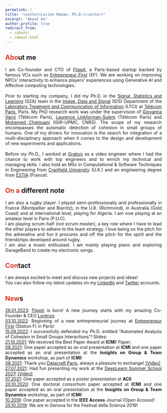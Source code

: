 ```yaml
---
permalink: /
title: "<center>Lucien Maman, Ph.D.</center>"
excerpt: "About me"
author_profile: true
redirect_from: 
  - /about/
  - /about.html
---
```


<span style="color: #DC3522">Abo</span>ut me
------
<p align="justify">I am Co-founder and CTO of <a href="https://flippit.webflow.io/" target="_blank">Flippit</a>, a Paris-based startup backed by famous VCs such as <a href="https://www.joinef.com/" target="_blank">Entrepreneur First</a> (EF). We are working on improving NPCs' interactivity to enhance players' experiences using Generative AI and Affective computing technologies.
<br><br>
Prior to starting my company, I did my Ph.D. in the <a href="https://www.telecom-paris.fr/en/research/laboratories/information-processing-and-communication-laboratory-ltci/research-teams/signal-statistics-learning" target="_blank">Signal, Statistics and Learning</a> (S2A) team in the <a href="https://www.telecom-paris.fr/en/the-school/teaching-research-departments/image-data-signal" target="_blank">Image, Data and Signal</a> (IDS) Department of the <a href="https://www.telecom-paris.fr/en/research/laboratories/information-processing-and-communication-laboratory-ltci" target="_blank">Laboratory Treatment and Communication of Information</a> (LTCI) at <a href="https://www.telecom-paris.fr/en/home" target="_blank">Télécom Paris</a>, Paris.
My PhD research work was under the supervision of <a href="https://scholar.google.com/citations?user=7AM4CZIAAAAJ&hl=en&oi=ao" target="_blank">Giovanna Varni</a> (Télécom Paris), <a href="https://scholar.google.com/citations?user=5buL2cAAAAAJ&hl=en" target="_blank">Laurence Linkforman-Sulem</a> (Télécom Paris) and <a href="https://scholar.google.fr/citations?user=AKdzMWUAAAAJ&hl=en" target="_blank">Mohamed Chetouani</a> (ISIR-UPMC, CNRS). The scope of my research encompasses the automatic detection of cohesion in small groups of humans. One of my drivers for innovation is the search for integration of a multi-disciplinary approach when it comes to the design and development of new experiments and applications.<br><br>
Before my Ph.D., I worked at <a href="https://about.grabyo.com/" target="_blank">Grabyo</a> as a video engineer where I had the chance to work with top engineers and to enrich my technical and managing skills. I also hold an MSc in Computational & Software Techniques in Engineering from <a href="https://www.cranfield.ac.uk/" target="_blank">Cranfield University</a> (U.K.) and an engineering degree from <a href="https://www.estia.fr/" target="_blank">ESTIA</a> (France).</p>
 
<span style="color: #DC3522">On a </span>different note
------
<p align="justify">I am also a rugby player. I played semi-professionally and professionally in France (Montpellier and Biarritz), in the U.K. (Richmond), in Australia (Gold Coast) and at international level, playing for Algeria. I am now playing at an amateur level in Paris (P.U.C).<br>
I am playing scrum-half (not scrum master), a key role where I have to lead the other players to adhere to the team strategy. I love being on the pitch for the adrenaline and fun it procures and off the pitch for the spirit and the friendships developed around rugby.<br>
I am also a music enthusiast. I am mainly playing piano and exploring GarageBand to create my electronic songs.</p>

<span style="color: #DC3522">Con</span>tact
------
<p align="justify">I am always excited to meet and discuss new projects and ideas!<br>
You can also follow my latest updates on my <a href="https://www.linkedin.com/in/lucien-maman/" target="_blank">LinkedIn</a> and <a href="https://twitter.com/LucienMaman09" target="_blank">Twitter</a> accounts.</p>


<span style="color: #DC3522">New</span>s
------
<p align="justify">
<u>26.01.2023</u>: <a href="https://flippit.webflow.io/" target="_blank">Flippit</a> is born! A new journey starts with my amazing Co-Founder & CEO <a href="https://www.linkedin.com/in/lorenzo-dauria/" target="_blank">Lorenzo</a><br>
<u>03.10.2022</u>: Beginning of a new entrepreneurial journey at <a href="https://www.joinef.com/" target="_blank">Entrepreneur First</a> (Station F) in Paris!<br>
<u>15.09.2022</u>: I successfully defended my Ph.D. entitled "Automated Analysis of Cohesion in Small Groups Interactions"! Slides: <a href="https://lucienmaman.github.io/files/thesis_slides.pdf" target="_blank"><i class="fab fa-slideshare"></i></a><br>
<i class="fa fa-trophy"></i> <u>21.10.2021</u>: We received the Best Paper Award at <b>ICMI</b>! Paper: <a href="https://lucienmaman.github.io/files/ICMI2021_nocop.pdf" target="_blank"><i class="fas fa-book"></i></a><br>
<u>08.2021</u>: One paper accepted <a href="https://lucienmaman.github.io/files/ICMI2021_nocop.pdf" target="_blank"><i class="fas fa-book"></i></a> as an oral presentation at <b>ICMI</b> and one paper accepted <a href="https://lucienmaman.github.io/files/IGTD2021_nocop.pdf" target="_blank"><i class="fas fa-book"></i></a> as an oral presentation at the <b>Insights on Group & Team Dynamics</b> workshop, as part of <b>ICMI</b>!<br>
<u>08.2021</u>: Thank you <a href="https://datacraft.paris/" target="_blank">Datacraft Paris</a>, always a pleasure to exchange! <a href="https://lucienmaman.github.io/files/video_datacraft.mp4" target="_blank">[Video]</a><br>
<u>27.07.2021</u>: Had fun presenting my work at the <a href="https://irdta.eu/deeplearn2021s/" target="_blank">DeepLearn Summer School 2021</a>! <a href="https://lucienmaman.github.io/files/video_deeplearn.mp4" target="_blank">[Video]</a><br>
<u>07.2021</u>: One paper accepted <a href="https://ieeexplore.ieee.org/abstract/document/9597429" target="_blank"><i class="fas fa-book"></i></a> as a poster presentation at <b>ACII</b><br>
<u>20.10.2020</u>: One doctoral consortium paper accepted <a href="https://lucienmaman.github.io/files/ICMI2020_dc_nocop.pdf" target="_blank"><i class="fas fa-book"></i></a> at <b>ICMI</b> and one paper accepted <a href="https://lucienmaman.github.io/files/IGTD2020_nocop.pdf" target="_blank"><i class="fas fa-book"></i></a> as an oral presentation at the <b>Insights on Group & Team Dynamics</b> workshop, as part of <b>ICMI</b>!<br>
<u>10.2019</u>: One paper accepted <a href="https://ieeexplore.ieee.org/document/9127943" target="_blank"><i class="fas fa-book"></i></a> in the <b>IEEE Access</b> Journal (Open Access)!<br>
<u>25.10.2019</u>: We are in Genova for the Festival della Scienza 2019!</p>
